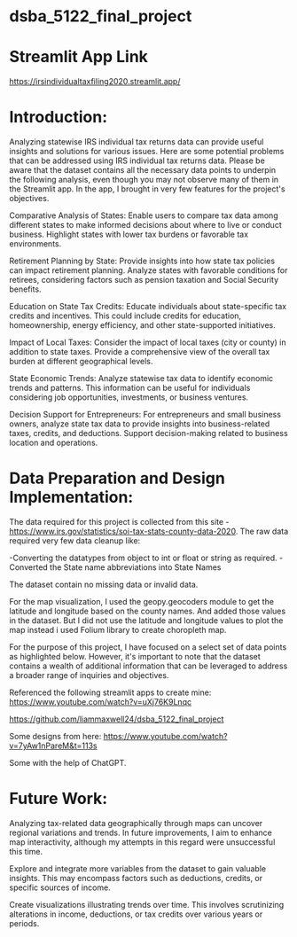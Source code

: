# dsba_5122_final_project


# Streamlit App Link
https://irsindividualtaxfiling2020.streamlit.app/

# Introduction:
Analyzing statewise IRS individual tax returns data can provide useful insights and solutions for various issues. Here are some potential problems that can be addressed using IRS individual tax returns data. Please be aware that the dataset contains all the necessary data points to underpin the following analysis, even though you may not observe many of them in the Streamlit app. In the app, I brought in very few features for the project's objectives.

Comparative Analysis of States: Enable users to compare tax data among different states to make informed decisions about where to live or conduct business. Highlight states with lower tax burdens or favorable tax environments.

Retirement Planning by State: Provide insights into how state tax policies can impact retirement planning. Analyze states with favorable conditions for retirees, considering factors such as pension taxation and Social Security benefits.

Education on State Tax Credits: Educate individuals about state-specific tax credits and incentives. This could include credits for education, homeownership, energy efficiency, and other state-supported initiatives.

Impact of Local Taxes: Consider the impact of local taxes (city or county) in addition to state taxes. Provide a comprehensive view of the overall tax burden at different geographical levels.

State Economic Trends: Analyze statewise tax data to identify economic trends and patterns. This information can be useful for individuals considering job opportunities, investments, or business ventures.

Decision Support for Entrepreneurs: For entrepreneurs and small business owners, analyze state tax data to provide insights into business-related taxes, credits, and deductions. Support decision-making related to business location and operations.

# Data Preparation and Design Implementation:
The data required for this project is collected from this site - https://www.irs.gov/statistics/soi-tax-stats-county-data-2020. The raw data required very few data cleanup like:

-Converting the datatypes from object to int or float or string as required.
-Converted the State name abbreviations into State Names

The dataset contain no missing data or invalid data.

For the map visualization, I used the geopy.geocoders module to get the latitude and longitude based on the county names. And added those values in the dataset. But I did not use the latitude and longitude values to plot the map instead i used Folium library to create choropleth map. 

For the purpose of this project, I have focused on a select set of data points as highlighted below. However, it's important to note that the dataset contains a wealth of additional information that can be leveraged to address a broader range of inquiries and objectives.

Referenced the following streamlit apps to create mine:
https://www.youtube.com/watch?v=uXj76K9Lnqc

https://github.com/liammaxwell24/dsba_5122_final_project

Some designs from here: https://www.youtube.com/watch?v=7yAw1nPareM&t=113s

Some with the help of ChatGPT.


# Future Work:

Analyzing tax-related data geographically through maps can uncover regional variations and trends. In future improvements, I aim to enhance map interactivity, although my attempts in this regard were unsuccessful this time.

Explore and integrate more variables from the dataset to gain valuable insights. This may encompass factors such as deductions, credits, or specific sources of income.

Create visualizations illustrating trends over time. This involves scrutinizing alterations in income, deductions, or tax credits over various years or periods.
